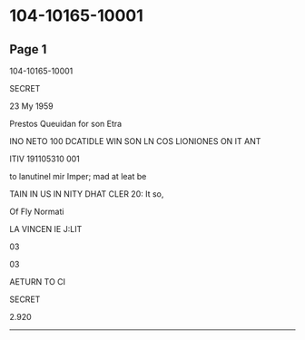 # 104-10165-10001

## Page 1

104-10165-10001

SECRET

23 My 1959

Prestos Queuidan for son Etra

INO NETO 100 DCATIDLE WIN SON LN COS LIONIONES ON IT ANT

ITIV 191105310 001

to lanutinel mir Imper; mad at leat be

TAIN IN US IN NITY DHAT CLER 20: It so,

Of Fly Normati

LA VINCEN IE J:LIT

03

03

AETURN TO CI

SECRET

2.920

---

